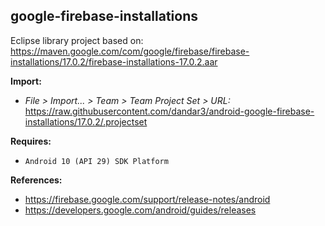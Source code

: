 ## google-firebase-installations

Eclipse library project based on:<br/>
https://maven.google.com/com/google/firebase/firebase-installations/17.0.2/firebase-installations-17.0.2.aar

**Import:**
- _File > Import... > Team > Team Project Set > URL:_<br/>
  https://raw.githubusercontent.com/dandar3/android-google-firebase-installations/17.0.2/.projectset

**Requires:**
- `Android 10 (API 29) SDK Platform`

**References:**
- https://firebase.google.com/support/release-notes/android
- https://developers.google.com/android/guides/releases